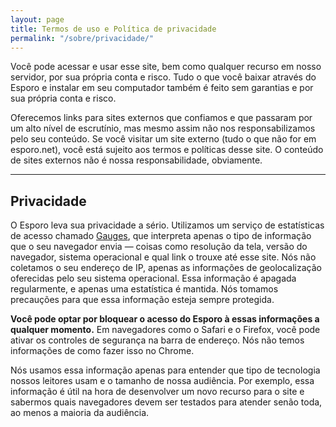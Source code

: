 ```yaml
---
layout: page
title: Termos de uso e Política de privacidade
permalink: "/sobre/privacidade/"
---
```


Você pode acessar e usar esse site, bem como qualquer recurso em nosso servidor, por sua própria conta e risco. Tudo o que você baixar através do Esporo e instalar em seu computador também é feito sem garantias e por sua própria conta e risco.

Oferecemos links para sites externos que confiamos e que passaram por um alto nível de escrutínio, mas mesmo assim não nos responsabilizamos pelo seu conteúdo. Se você visitar um site externo (tudo o que não for em esporo.net), você está sujeito aos termos e políticas desse site. O conteúdo de sites externos não é nossa responsabilidade, obviamente.

---

## Privacidade

O Esporo leva sua privacidade a sério. Utilizamos um serviço de estatísticas de acesso chamado [Gauges](https://gaug.es/), que interpreta apenas o tipo de informação que o seu navegador envia — coisas como resolução da tela, versão do navegador, sistema operacional e qual link o trouxe até esse site. Nós não coletamos o seu endereço de IP, apenas as informações de geolocalização oferecidas pelo seu sistema operacional. Essa informação é apagada regularmente, e apenas uma estatística é mantida. Nós tomamos precauções para que essa informação esteja sempre protegida.

**Você pode optar por bloquear o acesso do Esporo à essas informações a qualquer momento.** Em navegadores como o Safari e o Firefox, você pode ativar os controles de segurança na barra de endereço. Nós não temos informações de como fazer isso no Chrome.

Nós usamos essa informação apenas para entender que tipo de tecnologia nossos leitores usam e o tamanho de nossa audiência. Por exemplo, essa informação é útil na hora de desenvolver um novo recurso para o site e sabermos quais navegadores devem ser testados para atender senão toda, ao menos a maioria da audiência.